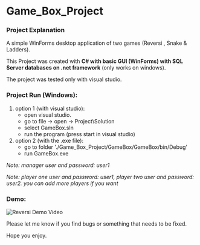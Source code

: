 # Game_Box_Project

### Project Explanation

A simple WinForms desktop application of two games (Reversi , Snake & Ladders).

This Project was created with <b> C# with basic GUI (WinForms) with SQL Server databases on .net framework</b> (only works on windows).

The project was tested only with visual studio.

### Project Run (Windows):
1. option 1 (with visual studio):
   - open visual studio.
   - go to file -> open -> Project\Solution
   - select GameBox.sln
   - run the program (press start in visual studio)
2. option 2 (with the .exe file):
   - go to folder './Game_Box_Project/GameBox/GameBox/bin/Debug'
   - run GameBox.exe

*Note: manager user and password: user1*

*Note: player one user and password: user1, player two user and password: user2. you can add more players if you want*

### Demo:
![Reversi Demo Video](https://github.com/leorrose/Game_Box_Project/blob/master/demo.gif)

Please let me know if you find bugs or something that needs to be fixed.

Hope you enjoy.
